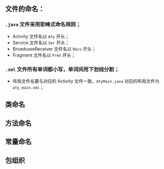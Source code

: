 ## 文件的命名：

### `.java` 文件采用驼峰式命名规则；

- Activity 文件名以 `Aty` 开头；
- Service 文件名以 `Ser` 开头；
- BroadcaseReceiver 文件名以 `Recv` 开头；
- Fragment 文件名以 `Frmt` 开头；



### `.xml` 文件所有单词都小写，单词间用下划线分割；

- 布局文件名要与对应的 Activity 文件一致，`AtyMain.java` 对应的布局文件为 `aty_main.xml`；


## 类命名

## 方法命名

## 常量命名


## 包组织
